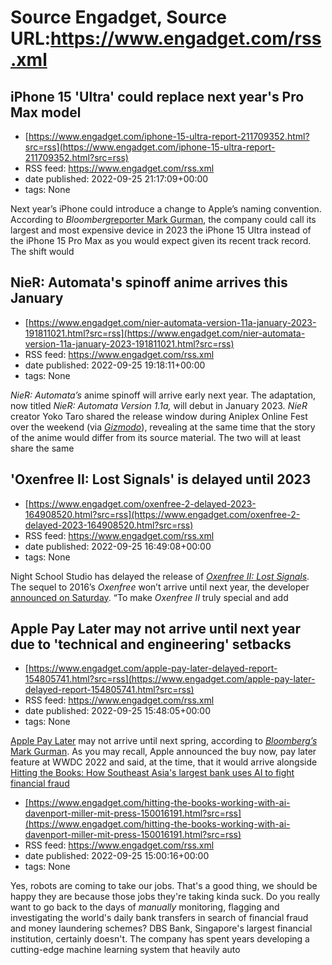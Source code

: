 # Source Engadget, Source URL:https://www.engadget.com/rss.xml

## iPhone 15 'Ultra' could replace next year's Pro Max model
 - [https://www.engadget.com/iphone-15-ultra-report-211709352.html?src=rss](https://www.engadget.com/iphone-15-ultra-report-211709352.html?src=rss)
 - RSS feed: https://www.engadget.com/rss.xml
 - date published: 2022-09-25 21:17:09+00:00
 - tags: None

<p>Next year’s iPhone could introduce a change to Apple’s naming convention. According to <em>Bloomberg</em><a href="https://www.bloomberg.com/news/newsletters/2022-09-25/should-i-buy-the-iphone-14-pro-max-if-i-have-an-iphone-13-wait-until-iphone-15-l8he7uvv?sref=10lNAhZ9"><ins>reporter Mark Gurman</ins></a>, the company could call its largest and most expensive device in 2023 the iPhone 15 Ultra instead of the iPhone 15 Pro Max as you would expect given its recent track record. The shift would 

## NieR: Automata's spinoff anime arrives this January
 - [https://www.engadget.com/nier-automata-version-11a-january-2023-191811021.html?src=rss](https://www.engadget.com/nier-automata-version-11a-january-2023-191811021.html?src=rss)
 - RSS feed: https://www.engadget.com/rss.xml
 - date published: 2022-09-25 19:18:11+00:00
 - tags: None

<p><em>NieR: Automata’s</em> anime spinoff will arrive early next year. The adaptation, now titled <em>NieR: Automata Version 1.1a, </em>will debut in January 2023<em>. NieR </em>creator Yoko Taro shared the release window during Aniplex Online Fest over the weekend (via <a href="https://gizmodo.com/nier-automata-anime-series-teaser-1849578919"><em>Gizmodo</em></a>), revealing at the same time that the story of the anime would differ from its source material. The two will at least share the same

## 'Oxenfree II: Lost Signals' is delayed until 2023
 - [https://www.engadget.com/oxenfree-2-delayed-2023-164908520.html?src=rss](https://www.engadget.com/oxenfree-2-delayed-2023-164908520.html?src=rss)
 - RSS feed: https://www.engadget.com/rss.xml
 - date published: 2022-09-25 16:49:08+00:00
 - tags: None

<p>Night School Studio<em>&nbsp;</em>has delayed the release of <a href="https://www.engadget.com/oxenfree-2-lost-signals-nintendo-switch-steam-indie-world-showcase-171749485.html"><em><ins>Oxenfree II: Lost Signals</ins></em></a>. The sequel to 2016’s <em>Oxenfree </em>won’t arrive until next year, the developer <a href="https://twitter.com/nightschoolers/status/1573744744923963392?s=20&amp;t=dEacG7jkk8UdjIwm6qZVng">announced on Saturday</a>. “To make <em>Oxenfree II</em> truly special and add 

## Apple Pay Later may not arrive until next year due to 'technical and engineering' setbacks
 - [https://www.engadget.com/apple-pay-later-delayed-report-154805741.html?src=rss](https://www.engadget.com/apple-pay-later-delayed-report-154805741.html?src=rss)
 - RSS feed: https://www.engadget.com/rss.xml
 - date published: 2022-09-25 15:48:05+00:00
 - tags: None

<p><a href="https://www.engadget.com/apple-pay-later-announced-172757123.html">Apple Pay Later</a> may not arrive until next spring, according to <a href="https://www.bloomberg.com/news/newsletters/2022-09-25/should-i-buy-the-iphone-14-pro-max-if-i-have-an-iphone-13-wait-until-iphone-15-l8he7uvv?sref=10lNAhZ9"><em>Bloomberg’s </em>Mark Gurman</a>. As you may recall, Apple announced the buy now, pay later feature at WWDC 2022 and said, at the time, that it would arrive alongside <a href="https://

## Hitting the Books: How Southeast Asia's largest bank uses AI to fight financial fraud
 - [https://www.engadget.com/hitting-the-books-working-with-ai-davenport-miller-mit-press-150016191.html?src=rss](https://www.engadget.com/hitting-the-books-working-with-ai-davenport-miller-mit-press-150016191.html?src=rss)
 - RSS feed: https://www.engadget.com/rss.xml
 - date published: 2022-09-25 15:00:16+00:00
 - tags: None

<p>Yes, robots are coming to take our jobs. That's a good thing, we should be happy they are because those jobs they're taking kinda suck. Do you really want to go back to the days of <em>manually</em> monitoring, flagging and investigating the world's daily bank transfers in search of financial fraud and money laundering schemes? DBS Bank, Singapore's largest financial institution, certainly doesn't. The company has spent years developing a cutting-edge machine learning system that heavily auto
